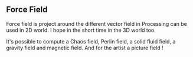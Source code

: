 Force Field
--
Force field is project around the different vector field in Processing can be used in 2D world.
I hope in the short time in the 3D world too.

It's possible to compute a Chaos field, Perlin field, a solid fluid field, a gravity field and magnetic field. And for the artist a picture field !
